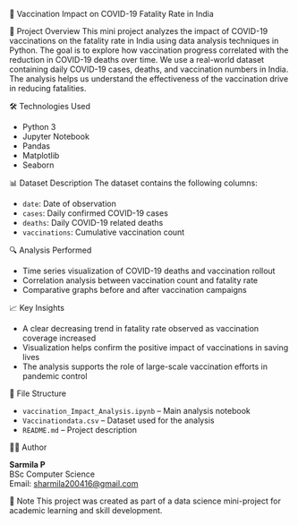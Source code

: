  🦠 Vaccination Impact on COVID-19 Fatality Rate in India

📌 Project Overview
This mini project analyzes the impact of COVID-19 vaccinations on the fatality rate in India using data analysis techniques in Python. The goal is to explore how vaccination progress correlated with the reduction in COVID-19 deaths over time.
We use a real-world dataset containing daily COVID-19 cases, deaths, and vaccination numbers in India. The analysis helps us understand the effectiveness of the vaccination drive in reducing fatalities.

🛠️ Technologies Used
- Python 3  
- Jupyter Notebook  
- Pandas  
- Matplotlib  
- Seaborn  

📊 Dataset Description
The dataset contains the following columns:
- `date`: Date of observation
- `cases`: Daily confirmed COVID-19 cases
- `deaths`: Daily COVID-19 related deaths
- `vaccinations`: Cumulative vaccination count

🔍 Analysis Performed
- Time series visualization of COVID-19 deaths and vaccination rollout
- Correlation analysis between vaccination count and fatality rate
- Comparative graphs before and after vaccination campaigns

📈 Key Insights
- A clear decreasing trend in fatality rate observed as vaccination coverage increased
- Visualization helps confirm the positive impact of vaccinations in saving lives
- The analysis supports the role of large-scale vaccination efforts in pandemic control

📁 File Structure
- `vaccination_Impact_Analysis.ipynb` – Main analysis notebook
- `Vaccinationdata.csv` – Dataset used for the analysis
- `README.md` – Project description

👩‍💻 Author

**Sarmila P**  
BSc Computer Science  
Email: sharmila200416@gmail.com  

📌 Note
This project was created as part of a data science mini-project for academic learning and skill development.
